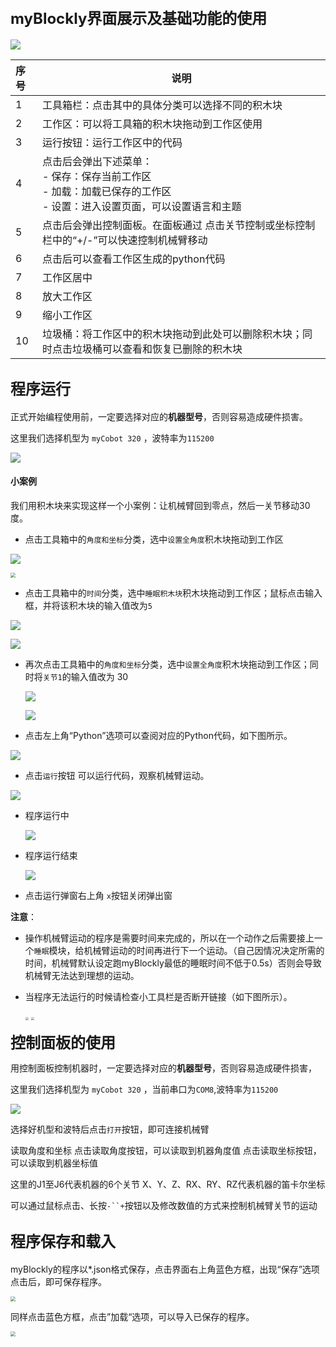 ## **<font size=5>myBlockly界面展示及基础功能的使用</font>**

<img src="./img/界面.png" />





| 序号 | 说明                                                         |
| :--- | ------------------------------------------------------------ |
| 1    | 工具箱栏：点击其中的具体分类可以选择不同的积木块             |
| 2    | 工作区：可以将工具箱的积木块拖动到工作区使用                 |
| 3    | 运行按钮：运行工作区中的代码                                 |
| 4    | 点击后会弹出下述菜单：<br /> - 保存：保存当前工作区<br /> - 加载：加载已保存的工作区<br /> - 设置：进入设置页面，可以设置语言和主题 |
| 5    | 点击后会弹出控制面板。在面板通过 点击关节控制或坐标控制栏中的“+/-”可以快速控制机械臂移动 |
| 6    | 点击后可以查看工作区生成的python代码                         |
| 7    | 工作区居中                                                   |
| 8    | 放大工作区                                                   |
| 9    | 缩小工作区                                                   |
| 10   | 垃圾桶：将工作区中的积木块拖动到此处可以删除积木块；同时点击垃圾桶可以查看和恢复已删除的积木块 |





## **<font size=5>程序运行</font>**

正式开始编程使用前，一定要选择对应的**机器型号**，否则容易造成硬件损害。

这里我们选择机型为 `myCobot 320` ，波特率为`115200`

![](./img/1.png)



#### 小案例

我们用积木块来实现这样一个小案例：让机械臂回到零点，然后一关节移动30度。



- 点击工具箱中的`角度和坐标`分类，选中`设置全角度`积木块拖动到工作区

![](.\img\interface\小案例1.png)

<img src=".\img\interface\小案例2.png" style="zoom:50%;" />

- 点击工具箱中的`时间`分类，选中`睡眠积木块`积木块拖动到工作区；鼠标点击输入框，并将该积木块的输入值改为`5`

![](.\img\interface\小案例3.png)

![](.\img\interface\小案例4.png)

- 再次点击工具箱中的`角度和坐标`分类，选中`设置全角度`积木块拖动到工作区；同时将`关节1`的输入值改为 30

  ![](.\img\interface\小案例6.png)

  <img src=".\img\interface\小案例5.png"  />





- 点击左上角“Python”选项可以查阅对应的Python代码，如下图所示。

<img src="./img/interface/小案例代码.png"  />



- 点击`运行`按钮 可以运行代码，观察机械臂运动。

<img src="./img/interface/运行.png"  />

- 程序运行中

  <img src="./img/interface/run1.png"  />

- 程序运行结束

  <img src="./img/interface/run2.png"  />



- 点击运行弹窗右上角 `x`按钮关闭弹出窗





**注意**：

- 操作机械臂运动的程序是需要时间来完成的，所以在一个动作之后需要接上一个`睡眠`模块，给机械臂运动的时间再进行下一个运动。（自己因情况决定所需的时间，机械臂默认设定跑myBlockly最低的睡眠时间不低于0.5s）否则会导致机械臂无法达到理想的运动。



- 当程序无法运行的时候请检查小工具栏是否断开链接（如下图所示）。

  <img src="./img/myblockly/小工具栏1.jpg" style="zoom: 33%;" />

  <img src="./img/myblockly/小工具栏2.jpg" style="zoom: 33%;" />



**<font size=5>控制面板的使用</font>**

用控制面板控制机器时，一定要选择对应的**机器型号**，否则容易造成硬件损害，

这里我们选择机型为 `myCobot 320` ，当前串口为`COM8`,波特率为`115200`

![](./img\before_use_1.png)


选择好机型和波特后点击`打开`按钮，即可连接机械臂

读取角度和坐标
点击读取角度按钮，可以读取到机器角度值
点击读取坐标按钮，可以读取到机器坐标值



这里的J1至J6代表机器的6个关节
X、Y、Z、RX、RY、RZ代表机器的笛卡尔坐标

可以通过鼠标点击、长按`-``+`按钮以及修改数值的方式来控制机械臂关节的运动






## **<font size=5>程序保存和载入</font>**

myBlockly的程序以*.json格式保存，点击界面右上角蓝色方框，出现“保存”选项点击后，即可保存程序。

<img src="./img/myblockly/保存程序.jpg" style="zoom: 50%;" />

同样点击蓝色方框，点击”加载“选项，可以导入已保存的程序。

<img src="./img/myblockly/载入程序.jpg" style="zoom: 50%;" />